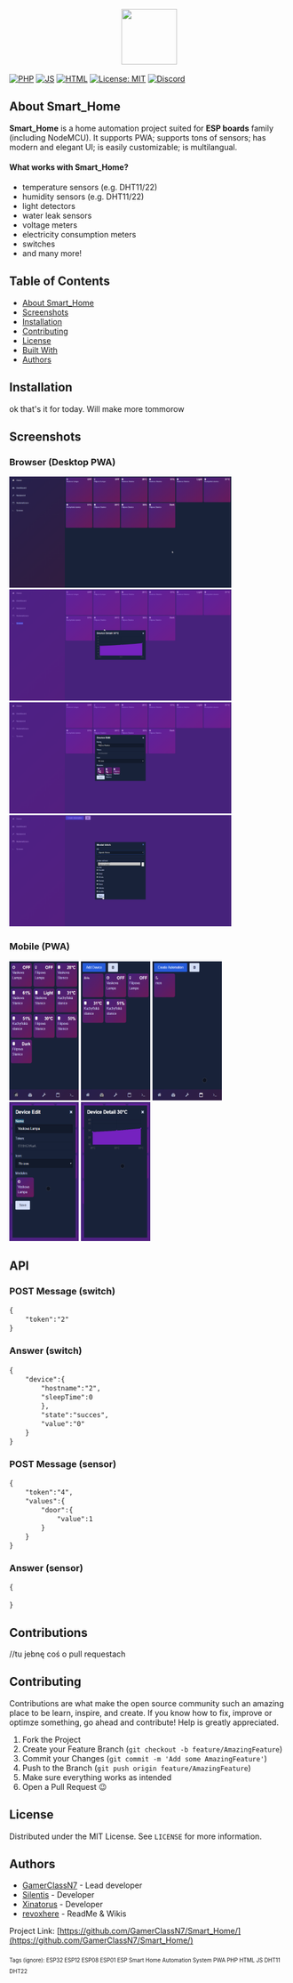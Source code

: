 <!--
*** Smart_Home by JonatanRek
*** README by revox, 2019
-->

<!-- LOGO -->
<p align="center">
  <img src="ICON HERE" height="100" width="100">
</p>

[![PHP](https://img.shields.io/badge/PHP-brightgreen.svg)](https://github.com/GamerClassN7/Smart_Home/search?l=php)
[![JS](https://img.shields.io/badge/JS-red.svg)](https://github.com/GamerClassN7/Smart_Home/search?l=js)
[![HTML](https://img.shields.io/badge/HTML-blue.svg)](https://github.com/GamerClassN7/Smart_Home/search?l=html)
[![License: MIT](https://img.shields.io/badge/License-MIT-yellow.svg)](https://opensource.org/licenses/MIT)
[![Discord](https://img.shields.io/discord/604697675430101003.svg?color=Blue&label=Discord&logo=Discord)](https://discord.gg/6BPErAS)

<!-- ABOUT THE PROJECT -->
## About Smart_Home

**Smart_Home** is a home automation project suited for **ESP boards** family (including NodeMCU). It supports PWA; supports tons of sensors; has modern and elegant UI; is easily customizable; is multilangual.

#### What works with Smart_Home?
* temperature sensors (e.g. DHT11/22)
* humidity sensors (e.g. DHT11/22)
* light detectors
* water leak sensors
* voltage meters
* electricity consumption meters
* switches
* and many more!

<!-- TABLE OF CONTENTS -->
## Table of Contents

* [About Smart_Home](#about-smart_home)
* [Screenshots](#screenshots)
* [Installation](#instalation)
* [Contributing](#contributing)
* [License](#license)
* [Built With](#built-with)
* [Authors](#authors)

## Installation
ok that's it for today. Will make more tommorow


## Screenshots
### Browser (Desktop PWA)

<img src="./_README_IMG/1.png" height="200" width="400"> <img src="./_README_IMG/2.png" height="200" width="400">
<img src="./_README_IMG/3.png" height="200" width="400"> <img src="./_README_IMG/4.png" height="200" width="400">

### Mobile (PWA)

<img src="./_README_IMG/6.png" height="250" width="125"> <img src="./_README_IMG/7.png" height="250" width="125"> <img src="./_README_IMG/8.png" height="250" width="125"> <img src="./_README_IMG/9.png" height="250" width="125"> <img src="./_README_IMG/10.png" height="250" width="125">

## API
### POST Message (switch)
```
{
	"token":"2"
}
```

### Answer (switch)
```
{
	"device":{
		"hostname":"2",
		"sleepTime":0
		},
		"state":"succes",
		"value":"0"
	}
}
```

### POST Message (sensor)
```
{
	"token":"4",
	"values":{
		"door":{
			"value":1
		}
	}
}
```

### Answer (sensor)
```
{

}
```

## Contributions
//tu jebnę coś o pull requestach

<!-- CONTRIBUTING -->
## Contributing

Contributions are what make the open source community such an amazing place to be learn, inspire, and create. 
If you know how to fix, improve or optimze something, go ahead and contribute! Help is greatly appreciated.

1. Fork the Project
2. Create your Feature Branch (`git checkout -b feature/AmazingFeature`)
3. Commit your Changes (`git commit -m 'Add some AmazingFeature'`)
4. Push to the Branch (`git push origin feature/AmazingFeature`)
5. Make sure everything works as intended
6. Open a Pull Request :wink:

<!-- LICENSE -->
## License

Distributed under the MIT License. See `LICENSE` for more information.

<!-- AUTHORS -->
## Authors
* [GamerClassN7](https://github.com/GamerClassN7) - Lead developer
* [Silentis](https://github.com/Silentis) - Developer
* [Xinatorus](https://github.com/Xinatorus) - Developer
* [revoxhere](https://github.com/revoxhere/) - ReadMe & Wikis

Project Link: [https://github.com/GamerClassN7/Smart_Home/](https://github.com/GamerClassN7/Smart_Home/) <br> <br>
<sup><sub>Tags (ignore): ESP32 ESP12 ESP08 ESP01 ESP Smart Home Automation System PWA PHP HTML JS DHT11 DHT22